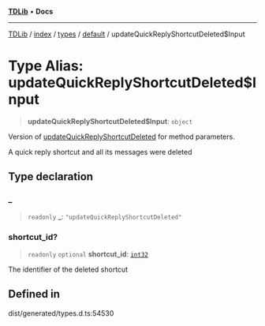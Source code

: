 [**TDLib**](../../../../../../README.md) • **Docs**

***

[TDLib](../../../../../../modules.md) / [index](../../../../../README.md) / [types](../../../README.md) / [default](../README.md) / updateQuickReplyShortcutDeleted$Input

# Type Alias: updateQuickReplyShortcutDeleted$Input

> **updateQuickReplyShortcutDeleted$Input**: `object`

Version of [updateQuickReplyShortcutDeleted](updateQuickReplyShortcutDeleted.md) for method parameters.

A quick reply shortcut and all its messages were deleted

## Type declaration

### \_

> `readonly` **\_**: `"updateQuickReplyShortcutDeleted"`

### shortcut\_id?

> `readonly` `optional` **shortcut\_id**: [`int32`](int32-1.md)

The identifier of the deleted shortcut

## Defined in

dist/generated/types.d.ts:54530
